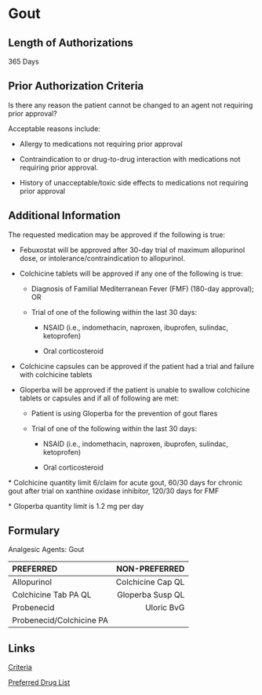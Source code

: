 # Gout

## Length of Authorizations

365 Days

## Prior Authorization Criteria

Is there any reason the patient cannot be changed to an agent not requiring prior approval?

Acceptable reasons include:

- Allergy to medications not requiring prior approval

- Contraindication to or drug-to-drug interaction with medications not requiring prior approval.

- History of unacceptable/toxic side effects to medications not requiring prior approval

## Additional Information

The requested medication may be approved if the following is true:

- Febuxostat will be approved after 30-day trial of maximum allopurinol dose, or intolerance/contraindication to allopurinol.

- Colchicine tablets will be approved if any one of the following is true:

  - Diagnosis of Familial Mediterranean Fever (FMF) (180-day approval); OR

  - Trial of one of the following within the last 30 days:

    - NSAID (i.e., indomethacin, naproxen, ibuprofen, sulindac, ketoprofen)

    - Oral corticosteroid

- Colchicine capsules can be approved if the patient had a trial and failure with colchicine tablets

- Gloperba will be approved if the patient is unable to swallow colchicine tablets or capsules and if all of following are met:

  - Patient is using Gloperba for the prevention of gout flares

  - Trial of one of the following within the last 30 days:

    - NSAID (i.e., indomethacin, naproxen, ibuprofen, sulindac, ketoprofen)

    - Oral corticosteroid

\* Colchicine quantity limit 6/claim for acute gout, 60/30 days for chronic gout after trial on xanthine oxidase inhibitor, 120/30 days for FMF

\* Gloperba quantity limit is 1.2 mg per day

## Formulary

Analgesic Agents: Gout

| PREFERRED                 | NON-PREFERRED       |
| :--- | ---: |
| Allopurinol               | Colchicine Cap QL   |
| Colchicine Tab PA QL      | Gloperba Susp QL    |
| Probenecid                | Uloric BvG          |
|Probenecid/Colchicine PA   |                     |

## Links

[Criteria]()

[Preferred Drug List]()
